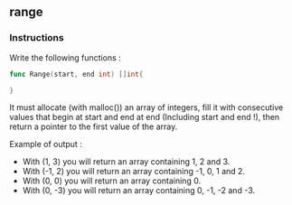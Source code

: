 ## range

### Instructions

Write the following functions :

```go
func Range(start, end int) []int{

}
```

It must allocate (with malloc()) an array of integers, fill it with consecutive values that begin at start and end at end (Including start and end !), then return a pointer to the first value of the array.

Example of output :

- With (1, 3) you will return an array containing 1, 2 and 3.
- With (-1, 2) you will return an array containing -1, 0, 1 and 2.
- With (0, 0) you will return an array containing 0.
- With (0, -3) you will return an array containing 0, -1, -2 and -3.